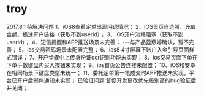 # troy
2017.8.1 待解决问题
1、iOS8查看定单出现闪退情况；
2、iOS首页自选股、充值金额、极速开户链接（获取不到userid）；
3、iOS开户流程阻塞（获取不到userid）；
4、短信提醒和APP推送场景未完善；
   ---与产品蓝燕婷确认，暂不完善；
5、ios交易密码场景未配置完整；
6、ios8 4寸屏幕下账户入金引导页面样式错误；
7、开户步骤中上传身份证ocr识别功能未实现；
8、ios交易页面下单在下单手数键盘内买入按钮未实现；
9、ios首页公告连接未配置；
10、iOS和安卓在相同场景下键盘类型未统一；
11、委托定单第一笔成交时APP推送未实现，平台已开户后邮件通知未实现；
已验证问题
督促开发更改优先级别高的bug验证后并关闭；
